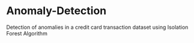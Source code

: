 # Anomaly-Detection
<p> Detection of anomalies in a credit card transaction dataset using Isolation Forest Algorithm </p>